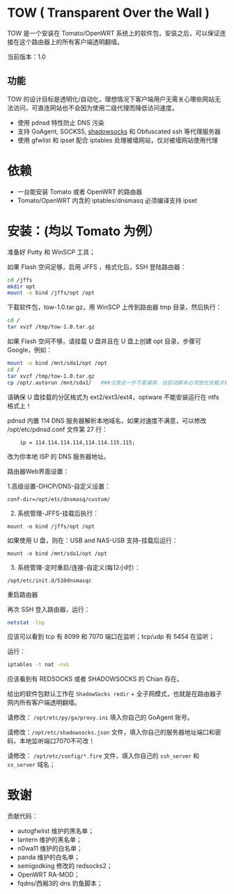 # TOW (	Transparent Over the Wall )

TOW 是一个安装在 Tomato/OpenWRT 系统上的软件包，安装之后，可以保证连接在这个路由器上的所有客户端透明翻墙。

当前版本：1.0

## 功能

TOW 的设计目标是透明化/自动化，理想情况下客户端用户无需关心哪些网站无法访问，可直连网站也不会因为使用二级代理而降低访问速度。

- 使用 pdnsd 特性防止 DNS 污染
- 支持 GoAgent, SOCKS5, [shadowsocks](https://github.com/clowwindy/shadowsocks/wiki/Shadowsocks-%E4%BD%BF%E7%94%A8%E8%AF%B4%E6%98%8E) 和 Obfuscated ssh 等代理服务器
- 使用 gfwlist 和 ipset 配合 iptables 处理被墙网站，仅对被墙网站使用代理

# 依赖

- 一台能安装 Tomato 或者 OpenWRT 的路由器
- Tomato/OpenWRT 内含的 iptables/dnsmasq 必须编译支持 ipset

# 安装：(均以 Tomato 为例）

准备好 Putty 和 WinSCP 工具；


如果 Flash 空间足够，启用 JFFS ，格式化后，SSH 登陆路由器：


```sh
cd /jffs
mkdir opt
mount -o bind /jffs/opt /opt
```
下载软件包，tow-1.0.tar.gz，用 WinSCP 上传到路由器 tmp 目录，然后执行：


```sh
cd /
tar xvzf /tmp/tow-1.0.tar.gz
```
如果 Flash 空间不够，请挂载 U 盘并且在 U 盘上创建 opt 目录，步骤可 Google，例如：


```sh
mount -o bind /mnt/sda1/opt /opt
cd /
tar xvzf /tmp/tow-1.0.tar.gz
cp /opt/.autorun /mnt/sda1/   ###注意这一步不要漏掉，自启动脚本必须放在挂载点根目录
```
请确保 U 盘挂载的分区格式为 ext2/ext3/ext4，optware 不能安装运行在 ntfs 格式上！

pdnsd 内置 114 DNS 服务器解析本地域名，如果对速度不满意，可以修改 /opt/etc/pdnsd.conf 文件第 27 行：


```
	ip = 114.114.114.114,114.114.115.115;
```
改为你本地 ISP 的 DNS 服务器地址。

路由器Web界面设置：

1.高级设置-DHCP/DNS-自定义设置：


```
conf-dir=/opt/etc/dnsmasq/custom/
```
2. 系统管理-JFFS-挂载后执行：


```
mount -o bind /jffs/opt /opt
```
如果使用 U 盘，则在：USB and NAS-USB 支持-挂载后运行：


```
mount -o bind /mnt/sda1/opt /opt
```
3. 系统管理-定时重启/连接-自定义(每12小时）：


```
/opt/etc/init.d/S10dnsmasqc
```

重启路由器

再次 SSH 登入路由器，运行：


```sh
netstat -lnp
```

应该可以看到 tcp 有 8099 和 7070 端口在监听；tcp/udp 有 5454 在监听；

运行：


```sh
iptables -t nat -nvL
```

应该看到有 REDSOCKS 或者 SHADOWSOCKS 的 Chian 存在。

给出的软件包默认工作在 `ShadowSocks redir` + 全子网模式，也就是在路由器子网内所有客户端透明翻墙。

请修改： `/opt/etc/py/ga/proxy.ini` 填入你自己的 GoAgent 账号。

请修改：`/opt/etc/shadowsocks.json` 文件，填入你自己的服务器地址端口和密码，本地监听端口7070不可改！

请修改： `/opt/etc/config/*.fire` 文件，填入你自己的 `ssh_server` 和 `ss_server` 域名；

# 致谢

贡献代码：

- autogfwlist 维护的黑名单；
- lantern 维护的黑名单；
- n0wa11 维护的白名单；
- panda 维护的白名单；
- semigodking 修改的 redsocks2；
- OpenWRT RA-MOD；
- fqdns/西厢3的 dns 钓鱼脚本；

